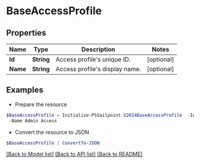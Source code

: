 # BaseAccessProfile
## Properties

Name | Type | Description | Notes
------------ | ------------- | ------------- | -------------
**Id** | **String** | Access profile&#39;s unique ID. | [optional] 
**Name** | **String** | Access profile&#39;s display name. | [optional] 

## Examples

- Prepare the resource
```powershell
$BaseAccessProfile = Initialize-PSSailpoint.V2024BaseAccessProfile  -Id 2c91809c6faade77016fb4f0b63407ae `
 -Name Admin Access
```

- Convert the resource to JSON
```powershell
$BaseAccessProfile | ConvertTo-JSON
```

[[Back to Model list]](../README.md#documentation-for-models) [[Back to API list]](../README.md#documentation-for-api-endpoints) [[Back to README]](../README.md)

